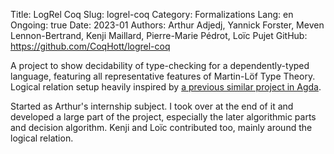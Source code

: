 Title: LogRel Coq
Slug: logrel-coq
Category: Formalizations
Lang: en
Ongoing: true
Date: 2023-01
Authors: Arthur Adjedj, Yannick Forster, Meven Lennon-Bertrand, Kenji Maillard, Pierre-Marie Pédrot, Loïc Pujet
GitHub: https://github.com/CoqHott/logrel-coq

A project to show decidability of type-checking for a dependently-typed language, featuring all representative features of Martin-Löf Type Theory. Logical relation setup heavily inspired by [a previous similar project in Agda](https://github.com/mr-ohman/logrel-mltt/).

Started as Arthur's internship subject. I took over at the end of it
and developed a large part of the project, especially the later algorithmic parts and decision algorithm. Kenji and Loïc contributed too, mainly around the logical relation.